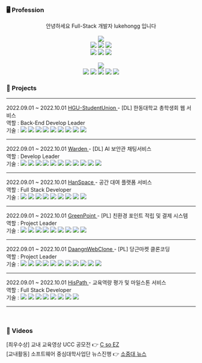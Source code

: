 ### 🖥 Profession

<div align="center">
안녕하세요 Full-Stack 개발자 lukehongg 입니다
</div>
<br>
<!-- ### 🕹 Stack -->

<div align="center">
<img src="https://img.shields.io/badge/Skillful-black?style=for-the-badge&logoColor=white" />
</div>

<div align="center">
	<img src="https://img.shields.io/badge/SpringBoot-6DB33F?style=plastic&logo=SpringBoot&logoColor=white" />
	<img src="https://img.shields.io/badge/JPA-6DB33F?style=plastic&logo=spring&logoColor=black" />
	<img src="https://img.shields.io/badge/MySQL-4479A1?style=plastic&logo=MYSQL&logoColor=white" />
</div>
<div align="center">
    <img src="https://img.shields.io/badge/REACT-61DAFB?style=plastic&logo=REACT&logoColor=white" />
    <img src="https://img.shields.io/badge/Node.js-1572B6?style=plastic&logo=nodedotjs&logoColor=white" />
	<img src="https://img.shields.io/badge/JavaScript-F7DF1E?style=plastic&logo=javascript&logoColor=white" />
</div>
</br>
<div align="center">
<img src="https://img.shields.io/badge/Knowledgable-black?style=for-the-badge&logoColor=white" />
</div>
<div align="center">
	    <img src="https://img.shields.io/badge/Axios-5A29E4?style=plastic&logo=axios&logoColor=white" />
	<img src="https://img.shields.io/badge/Stomp-grey?style=plastic&&logoColor=white" />
    <img src="https://img.shields.io/badge/WebSocket-E34F26?style=plastic&&logoColor=white" />
	<img src="https://img.shields.io/badge/AWS-232F3E?style=plastic&logo=amazonaws&logoColor=white" />
	<img src="https://img.shields.io/badge/Git-F05032?style=plastic&logo=git&logoColor=white" />
    

	
</div>

### 📝 Projects
<hr>
<div align="left">
    <div>
    2022.09.01 ~ 2022.10.01
        <a href="https://github.com/Club-PARD/HGU-Student-Union-server"> HGU-StudentUnion </a>
    - [DL] 한동대학교 총학생회 웹 서비스
    </div>
	<div>
    	역할 : Back-End Develop Leader
		<br>
	기술 : 
 <img src="https://img.shields.io/badge/SpringBoot-6DB33F?style=plastic&logo=SpringBoot&logoColor=white" />
	<img src="https://img.shields.io/badge/JPA-6DB33F?style=plastic&logo=spring&logoColor=black" />
	<img src="https://img.shields.io/badge/MySQL-4479A1?style=plastic&logo=MYSQL&logoColor=white" />
 <img src="https://img.shields.io/badge/REACT-61DAFB?style=plastic&logo=REACT&logoColor=white" />
    <img src="https://img.shields.io/badge/Node.js-1572B6?style=plastic&logo=nodedotjs&logoColor=white" />
	<img src="https://img.shields.io/badge/JavaScript-F7DF1E?style=plastic&logo=javascript&logoColor=white" />
 	    <img src="https://img.shields.io/badge/Axios-5A29E4?style=plastic&logo=axios&logoColor=white" />
	<img src="https://img.shields.io/badge/AWS-232F3E?style=plastic&logo=amazonaws&logoColor=white" />
	<img src="https://img.shields.io/badge/Git-F05032?style=plastic&logo=git&logoColor=white" />
		    </div>
        <hr>
    <div>
    2022.09.01 ~ 2022.10.01 
        <a href="https://github.com/DREAMLANDTHON/BingBong_Server"> Warden </a>
    - [DL] AI 보안관 채팅서비스
	    </div>
	<div>
    	역할 : Develop Leader
		<br>
	기술 : 
		    <img src="https://img.shields.io/badge/WebSocket-E34F26?style=plastic&&logoColor=white" />
		<img src="https://img.shields.io/badge/Stomp-grey?style=plastic&&logoColor=white" />
		<img src="https://img.shields.io/badge/SpringBoot-6DB33F?style=plastic&logo=SpringBoot&logoColor=white" />
	<img src="https://img.shields.io/badge/JPA-6DB33F?style=plastic&logo=spring&logoColor=black" />
	<img src="https://img.shields.io/badge/MySQL-4479A1?style=plastic&logo=MYSQL&logoColor=white" />
 <img src="https://img.shields.io/badge/REACT-61DAFB?style=plastic&logo=REACT&logoColor=white" />
    <img src="https://img.shields.io/badge/Node.js-1572B6?style=plastic&logo=nodedotjs&logoColor=white" />
	<img src="https://img.shields.io/badge/JavaScript-F7DF1E?style=plastic&logo=javascript&logoColor=white" />
 	    <img src="https://img.shields.io/badge/Axios-5A29E4?style=plastic&logo=axios&logoColor=white" />
	<img src="https://img.shields.io/badge/AWS-232F3E?style=plastic&logo=amazonaws&logoColor=white" />
	<img src="https://img.shields.io/badge/Git-F05032?style=plastic&logo=git&logoColor=white" />
    </div>
    </div>
        <hr>
    <div>
    2022.09.01 ~ 2022.10.01 
        <a href="https://github.com/Hanspace23/hanspace_server"> HanSpace </a>
    - 공간 대여 플랫폼 서비스
	    <div>
    	역할 : Full Stack Developer
		<br>
	기술 :
		     <img src="https://img.shields.io/badge/SpringBoot-6DB33F?style=plastic&logo=SpringBoot&logoColor=white" />
	<img src="https://img.shields.io/badge/JPA-6DB33F?style=plastic&logo=spring&logoColor=black" />
	<img src="https://img.shields.io/badge/MySQL-4479A1?style=plastic&logo=MYSQL&logoColor=white" />
 <img src="https://img.shields.io/badge/REACT-61DAFB?style=plastic&logo=REACT&logoColor=white" />
    <img src="https://img.shields.io/badge/Node.js-1572B6?style=plastic&logo=nodedotjs&logoColor=white" />
	<img src="https://img.shields.io/badge/JavaScript-F7DF1E?style=plastic&logo=javascript&logoColor=white" />
 	    <img src="https://img.shields.io/badge/Axios-5A29E4?style=plastic&logo=axios&logoColor=white" />
	<img src="https://img.shields.io/badge/AWS-232F3E?style=plastic&logo=amazonaws&logoColor=white" />
	<img src="https://img.shields.io/badge/Git-F05032?style=plastic&logo=git&logoColor=white" />
    </div>
    </div>
        <hr>
    <div>
    2022.09.01 ~ 2022.10.01 
        <a href="https://github.com/NORITHON/GreenPoint-server"> GreenPoint </a>
    - [PL] 친환경 포인트 적립 및 결제 시스템
	    <div>
    	역할 : Project Leader
		<br>
	기술 :
		     <img src="https://img.shields.io/badge/SpringBoot-6DB33F?style=plastic&logo=SpringBoot&logoColor=white" />
	<img src="https://img.shields.io/badge/JPA-6DB33F?style=plastic&logo=spring&logoColor=black" />
	<img src="https://img.shields.io/badge/MySQL-4479A1?style=plastic&logo=MYSQL&logoColor=white" />
 <img src="https://img.shields.io/badge/REACT-61DAFB?style=plastic&logo=REACT&logoColor=white" />
    <img src="https://img.shields.io/badge/Node.js-1572B6?style=plastic&logo=nodedotjs&logoColor=white" />
	<img src="https://img.shields.io/badge/JavaScript-F7DF1E?style=plastic&logo=javascript&logoColor=white" />
 	    <img src="https://img.shields.io/badge/Axios-5A29E4?style=plastic&logo=axios&logoColor=white" />
	<img src="https://img.shields.io/badge/AWS-232F3E?style=plastic&logo=amazonaws&logoColor=white" />
	<img src="https://img.shields.io/badge/Git-F05032?style=plastic&logo=git&logoColor=white" />
    </div>
    </div>
        <hr>
    <div>
    2022.09.01 ~ 2022.10.01 
        <a href="https://github.com/HisDaangn/daangun_server"> DaangnWebClone </a>
    - [PL] 당근마켓 클론코딩
	    <div>
    	역할 : Project Leader
		<br>
	기술 : 
		     <img src="https://img.shields.io/badge/WebSocket-E34F26?style=plastic&&logoColor=white" />
		<img src="https://img.shields.io/badge/Stomp-grey?style=plastic&&logoColor=white" />
		<img src="https://img.shields.io/badge/SpringBoot-6DB33F?style=plastic&logo=SpringBoot&logoColor=white" />
	<img src="https://img.shields.io/badge/JPA-6DB33F?style=plastic&logo=spring&logoColor=black" />
	<img src="https://img.shields.io/badge/MySQL-4479A1?style=plastic&logo=MYSQL&logoColor=white" />
 <img src="https://img.shields.io/badge/REACT-61DAFB?style=plastic&logo=REACT&logoColor=white" />
    <img src="https://img.shields.io/badge/Node.js-1572B6?style=plastic&logo=nodedotjs&logoColor=white" />
	<img src="https://img.shields.io/badge/JavaScript-F7DF1E?style=plastic&logo=javascript&logoColor=white" />
 	    <img src="https://img.shields.io/badge/Axios-5A29E4?style=plastic&logo=axios&logoColor=white" />
	<img src="https://img.shields.io/badge/AWS-232F3E?style=plastic&logo=amazonaws&logoColor=white" />
	<img src="https://img.shields.io/badge/Git-F05032?style=plastic&logo=git&logoColor=white" />
    </div>
    </div>
        <hr>
    <div>
    2022.09.01 ~ 2022.10.01 
        <a href="https://github.com/HisPath/HisPath-Server"> HisPath </a>
    - 교육역량 평가 및 마일스톤 서비스
	    <div>
    	역할 : Full Stack Developer
		<br>
	기술 : 
		     <img src="https://img.shields.io/badge/SpringBoot-6DB33F?style=plastic&logo=SpringBoot&logoColor=white" />
	<img src="https://img.shields.io/badge/JPA-6DB33F?style=plastic&logo=spring&logoColor=black" />
	<img src="https://img.shields.io/badge/MySQL-4479A1?style=plastic&logo=MYSQL&logoColor=white" />
 <img src="https://img.shields.io/badge/REACT-61DAFB?style=plastic&logo=REACT&logoColor=white" />
    <img src="https://img.shields.io/badge/Node.js-1572B6?style=plastic&logo=nodedotjs&logoColor=white" />
	<img src="https://img.shields.io/badge/JavaScript-F7DF1E?style=plastic&logo=javascript&logoColor=white" />
 	    <img src="https://img.shields.io/badge/Axios-5A29E4?style=plastic&logo=axios&logoColor=white" />
	<img src="https://img.shields.io/badge/Git-F05032?style=plastic&logo=git&logoColor=white" />
    </div>
    </div>
        <hr>

</div>
<br>

### 🎥 Videos

<div align="left">
    <div>
        [최우수상] 교내 교육영상 UCC 공모전 👉
        <a href="https://www.youtube.com/watch?v=zNrIS1d80Qw">C so EZ</a>
    </div>
    <div>
        [교내활동] 소프트웨어 중심대학사업단 뉴스진행 👉
        <a href="https://www.youtube.com/watch?v=bazvgcJfzCY">소중대 뉴스</a>    
    </div>
<div>

<!--
**lukehongg/lukehongg** is a ✨ _special_ ✨ repository because its `README.md` (this file) appears on your GitHub profile.

Here are some ideas to get you started:

- 🔭 I’m currently working on ...
- 🌱 I’m currently learning ...
- 👯 I’m looking to collaborate on ...
- 🤔 I’m looking for help with ...
- 💬 Ask me about ...
- 📫 How to reach me: ...
- 😄 Pronouns: ...
- ⚡ Fun fact: ...
-->
